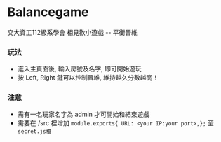 # Balancegame

交大資工112級系學會 相見歡小遊戲 -- 平衡晉維

### 玩法

- 進入主頁面後, 輸入房號及名字, 即可開始遊玩
- 按 Left, Right 鍵可以控制晉維, 維持越久分數越高！

### 注意
- 需有一名玩家名字為 admin 才可開始和結束遊戲
- 需要在 /src 裡增加 `module.exports{ URL: <your IP:your port>,};` 至 `secret.js檔`
